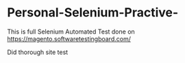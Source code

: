 # Personal-Selenium-Practive-
This is full Selenium Automated Test done on https://magento.softwaretestingboard.com/

Did thorough site test 
